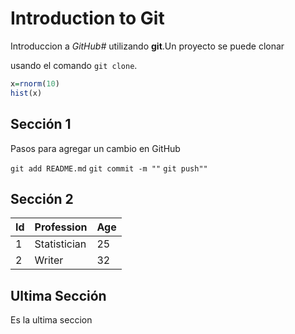 # Introduction to Git

Introduccion a *GitHub#* utilizando **git**.Un proyecto se puede clonar 

usando el comando `git clone`.

```r
x=rnorm(10)
hist(x)
```


## Sección 1
 
Pasos para agregar un cambio en GitHub

`git add README.md`
`git commit -m ""`
`git push""`

## Sección 2

|Id | Profession | Age |
|-- | -- | -- |
|1 | Statistician | 25 |
|2 | Writer | 32 |

## Ultima Sección

Es la ultima seccion
